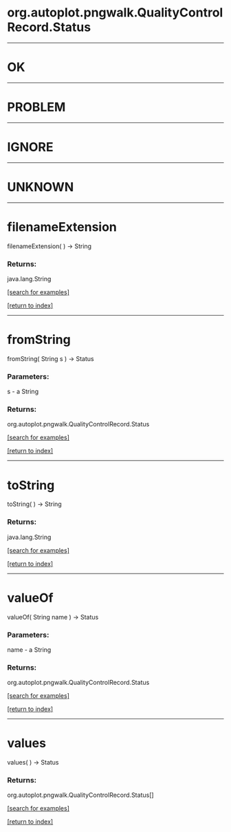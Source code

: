 # org.autoplot.pngwalk.QualityControlRecord.Status



***
<a name="OK"></a>
# OK



***
<a name="PROBLEM"></a>
# PROBLEM



***
<a name="IGNORE"></a>
# IGNORE



***
<a name="UNKNOWN"></a>
# UNKNOWN



***
<a name="filenameExtension"></a>
# filenameExtension
filenameExtension(  ) &rarr; String



### Returns:
java.lang.String


<a href="https://github.com/autoplot/dev/search?q=filenameExtension&unscoped_q=filenameExtension">[search for examples]</a>

<a href="https://github.com/autoplot/documentation/blob/master/javadoc/index-all.md">[return to index]</a>

***
<a name="fromString"></a>
# fromString
fromString( String s ) &rarr; Status



### Parameters:
s - a String

### Returns:
org.autoplot.pngwalk.QualityControlRecord.Status


<a href="https://github.com/autoplot/dev/search?q=fromString&unscoped_q=fromString">[search for examples]</a>

<a href="https://github.com/autoplot/documentation/blob/master/javadoc/index-all.md">[return to index]</a>

***
<a name="toString"></a>
# toString
toString(  ) &rarr; String



### Returns:
java.lang.String


<a href="https://github.com/autoplot/dev/search?q=toString&unscoped_q=toString">[search for examples]</a>

<a href="https://github.com/autoplot/documentation/blob/master/javadoc/index-all.md">[return to index]</a>

***
<a name="valueOf"></a>
# valueOf
valueOf( String name ) &rarr; Status



### Parameters:
name - a String

### Returns:
org.autoplot.pngwalk.QualityControlRecord.Status


<a href="https://github.com/autoplot/dev/search?q=valueOf&unscoped_q=valueOf">[search for examples]</a>

<a href="https://github.com/autoplot/documentation/blob/master/javadoc/index-all.md">[return to index]</a>

***
<a name="values"></a>
# values
values(  ) &rarr; Status



### Returns:
org.autoplot.pngwalk.QualityControlRecord.Status[]


<a href="https://github.com/autoplot/dev/search?q=values&unscoped_q=values">[search for examples]</a>

<a href="https://github.com/autoplot/documentation/blob/master/javadoc/index-all.md">[return to index]</a>

